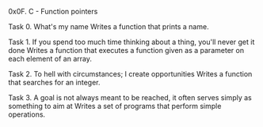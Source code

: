 0x0F. C - Function pointers

Task 0. What's my name
Writes a function that prints a name.

Task 1. If you spend too much time thinking about a thing, you'll never get it done
Writes a function that executes a function given as a parameter on each element of an array.

Task 2. To hell with circumstances; I create opportunities
Writes a function that searches for an integer.

Task 3. A goal is not always meant to be reached, it often serves simply as something to aim at
Writes a set of programs that perform simple operations.

